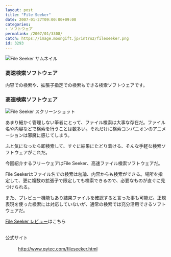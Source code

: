 ```yaml
---
layout: post
title: "File Seeker"
date: 2007-01-27T09:00:00+09:00
categories:
- ソフトウェア
permalink: /2007/01/3308/
catch: https://image.moongift.jp/intro2/fileseeker.png
id: 3293
---
```

 ![File Seeker サムネイル](https://image.moongift.jp/intro2/fileseeker.t.png "File Seeker サムネイル")
  

### 高速検索ソフトウェア
  
内容での検索や、拡張子指定での検索もできる検索ソフトウェアです。  
<!--more-->  

### 高速検索ソフトウェア
  

![File Seeker スクリーンショット](https://image.moongift.jp/intro2/fileseeker.png "File Seeker スクリーンショット")

  

あまり細かく管理しない筆者にとって、ファイル検索は大事な存在だ。ファイル名や内容などで検索を行うことは数多い。それだけに検索コンパニオンのアニメーションは邪魔に感じてしまう。

  

ふと気になったら即検索して、すぐに結果にたどり着ける、そんな手軽な検索ソフトウェアがこれだ。

  

今回紹介するフリーウェアはFile Seeker、高速ファイル検索ソフトウェアだ。

  

File Seekerはファイル名での検索は勿論、内容からも検索ができる。場所を指定して、更に複数の拡張子で限定しても検索できるので、必要なものが直ぐに見つけられる。

  

また、プレビュー機能もあり結果ファイルを確認すると言った事も可能だ。正規表現を使った検索には対応していないが、通常の検索では充分活用できるソフトウェアだ。

  

[File Seeker レビュー](http://fw.moongift.jp/review/i-3313.html)はこちら

  
<dl>
<br><dt>公式サイト</dt>
<br><dd><a href="http://www.qytec.com/fileseeker.html" target="_blank">http://www.qytec.com/fileseeker.html</a></dd>
<br>
</dl>